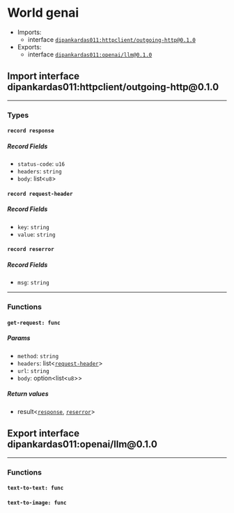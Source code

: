 <h1><a name="genai">World genai</a></h1>
<ul>
<li>Imports:
<ul>
<li>interface <a href="#dipankardas011_httpclient_outgoing_http_0_1_0"><code>dipankardas011:httpclient/outgoing-http@0.1.0</code></a></li>
</ul>
</li>
<li>Exports:
<ul>
<li>interface <a href="#dipankardas011_openai_llm_0_1_0"><code>dipankardas011:openai/llm@0.1.0</code></a></li>
</ul>
</li>
</ul>
<h2><a name="dipankardas011_httpclient_outgoing_http_0_1_0"></a>Import interface dipankardas011:httpclient/outgoing-http@0.1.0</h2>
<hr />
<h3>Types</h3>
<h4><a name="response"></a><code>record response</code></h4>
<h5>Record Fields</h5>
<ul>
<li><a name="response.status_code"></a><code>status-code</code>: <code>u16</code></li>
<li><a name="response.headers"></a><code>headers</code>: <code>string</code></li>
<li><a name="response.body"></a><code>body</code>: list&lt;<code>u8</code>&gt;</li>
</ul>
<h4><a name="request_header"></a><code>record request-header</code></h4>
<h5>Record Fields</h5>
<ul>
<li><a name="request_header.key"></a><code>key</code>: <code>string</code></li>
<li><a name="request_header.value"></a><code>value</code>: <code>string</code></li>
</ul>
<h4><a name="reserror"></a><code>record reserror</code></h4>
<h5>Record Fields</h5>
<ul>
<li><a name="reserror.msg"></a><code>msg</code>: <code>string</code></li>
</ul>
<hr />
<h3>Functions</h3>
<h4><a name="get_request"></a><code>get-request: func</code></h4>
<h5>Params</h5>
<ul>
<li><a name="get_request.method"></a><code>method</code>: <code>string</code></li>
<li><a name="get_request.headers"></a><code>headers</code>: list&lt;<a href="#request_header"><a href="#request_header"><code>request-header</code></a></a>&gt;</li>
<li><a name="get_request.url"></a><code>url</code>: <code>string</code></li>
<li><a name="get_request.body"></a><code>body</code>: option&lt;list&lt;<code>u8</code>&gt;&gt;</li>
</ul>
<h5>Return values</h5>
<ul>
<li><a name="get_request.0"></a> result&lt;<a href="#response"><a href="#response"><code>response</code></a></a>, <a href="#reserror"><a href="#reserror"><code>reserror</code></a></a>&gt;</li>
</ul>
<h2><a name="dipankardas011_openai_llm_0_1_0"></a>Export interface dipankardas011:openai/llm@0.1.0</h2>
<hr />
<h3>Functions</h3>
<h4><a name="text_to_text"></a><code>text-to-text: func</code></h4>
<h4><a name="text_to_image"></a><code>text-to-image: func</code></h4>
